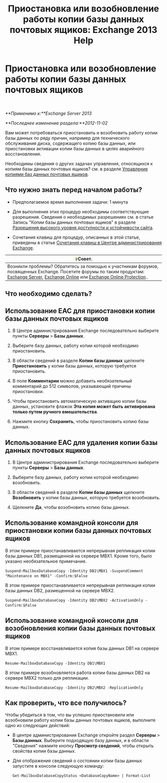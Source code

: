 ﻿---
title: 'Приостановка или возобновление работы копии базы данных почтовых ящиков: Exchange 2013 Help'
TOCTitle: Приостановка или возобновление работы копии базы данных почтовых ящиков
ms:assetid: 96aa1b82-3e15-4215-843e-3d583af9504b
ms:mtpsurl: https://technet.microsoft.com/ru-ru/library/Dd298159(v=EXCHG.150)
ms:contentKeyID: 50488691
ms.date: 05/22/2018
mtps_version: v=EXCHG.150
ms.translationtype: MT
---

# Приостановка или возобновление работы копии базы данных почтовых ящиков

 

_**Применимо к:**Exchange Server 2013_

_**Последнее изменение раздела:**2012-11-02_

Вам может потребоваться приостановить и возобновить работу копии базы данных по ряду причин, например для технического обслуживания диска, содержащего копию базы данных, или приостановки активации копии базы данных в целях аварийного восстановления.

Необходимы сведения о других задачах управления, относящихся к копиям базы данных почтовых ящиков? см. в разделе [Управление копиями баз данных почтовых ящиков](managing-mailbox-database-copies-exchange-2013-help.md).

## Что нужно знать перед началом работы?

  - Предполагаемое время выполнения задачи: 1 минута

  - Для выполнения этих процедур необходимы соответствующие разрешения. Сведения о необходимых разрешениях см. в статье Запись "Копии базы данных почтовых ящиков" в разделе [Разрешения высокого уровня доступности и устойчивости сайта](high-availability-and-site-resilience-permissions-exchange-2013-help.md).

  - Сочетания клавиш для процедур, описанных в этой статье, приведены в статье [Сочетания клавиш в Центре администрирования Exchange](keyboard-shortcuts-in-the-exchange-admin-center-exchange-online-protection-help.md).

<table>
<thead>
<tr class="header">
<th><img src="images/Bb124558.tip(EXCHG.150).gif" title="Совет" alt="Совет" />Совет.</th>
</tr>
</thead>
<tbody>
<tr class="odd">
<td>Возникли проблемы? Обратитесь за помощью к участникам форумов, посвященных Exchange. Посетите форумы по таким продуктам: <a href="https://go.microsoft.com/fwlink/p/?linkid=60612">Exchange Server</a>, <a href="https://go.microsoft.com/fwlink/p/?linkid=267542">Exchange Online</a> или <a href="https://go.microsoft.com/fwlink/p/?linkid=285351">Exchange Online Protection</a>..</td>
</tr>
</tbody>
</table>


## Что необходимо сделать?

## Использование EAC для приостановки копии базы данных почтовых ящиков

1.  В Центре администрирования Exchange последовательно выберите пункты **Серверы** \> **Базы данных**.

2.  Выберите базу данных, работу копии которой необходимо приостановить.

3.  В области сведений в разделе **Копии базы данных** щелкните **Приостановить** у копии базы данных, которую требуется приостановить.

4.  В поле **Комментарии** можно добавить необязательный комментарий до 512 символов, указывающий причины приостановки.

5.  Чтобы приостановить автоматическую активацию копии базы данных, установите флажок **Эта копия может быть активирована только путем ручного вмешательства**.

6.  Нажмите кнопку **Сохранить**, чтобы приостановить копию базы данных.

## Использование EAC для удаления копии базы данных почтовых ящиков

1.  В Центре администрирования Exchange последовательно выберите пункты **Серверы** \> **Базы данных**.

2.  Выберите базу данных, работу копии которой необходимо возобновить.

3.  В области сведений в разделе **Копии базы данных** щелкните **Возобновить** у копии базы данных, которую требуется возобновить.

4.  Щелкните **Да**, чтобы возобновить копию базы данных.

## Использование командной консоли для приостановки копии базы данных почтовых ящиков

В этом примере приостанавливается непрерывная репликация копии базы данных DB1, размещенной на сервере MBX1. Кроме того, было указано необязательное примечание.

    Suspend-MailboxDatabaseCopy -Identity DB1\MBX1 -SuspendComment "Maintenance on MBX1" -Confirm:$False

В этом примере приостанавливается непрерывная репликация копии базы данных DB2, размещенной на сервере MBX2.

    Suspend-MailboxDatabaseCopy -Identity DB2\MBX2 -ActivationOnly -Confirm:$False

## Использование командной консоли для возобновления копии базы данных почтовых ящиков

В этом примере восстанавливается копия базы данных DB1 на сервере MBX1.

    Resume-MailboxDatabaseCopy -Identity DB1\MBX1

В этом примере возобновляется работа копии базы данных DB2 на сервере MBX2 только для репликации.

    Resume-MailboxDatabaseCopy -Identity DB2\MBX2 -ReplicationOnly

## Как проверить, что все получилось?

Чтобы убедиться в том, что вы успешно приостановили или возобновили работу копии базы данных почтовых ящиков, выполните одно из следующих действий:

  - В центре администрирования Exchange откройте раздел **Серверы** \> **Базы данных**. Выберите подходящую базу данных, и в области "Сведения" нажмите кнопку **Просмотр сведений**, чтобы открыть свойства копии базы данных.

  - Для отображения сведений о состоянии копии базы данных запустите в консоли следующую команду:
    
        Get-MailboxDatabaseCopyStatus <DatabaseCopyName> | Format-List

